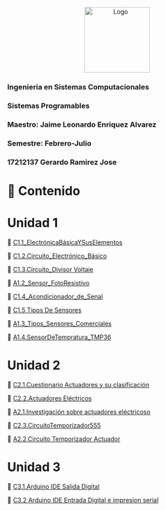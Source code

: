 <p align="center"> 
    <img alt="Logo" src="https://www.tijuana.tecnm.mx/wp-content/uploads/2018/09/logo-ITT-2018.jpg" width=150 height=150>    
</p>


### Ingenieria en Sistemas Computacionales
### Sistemas Programables
### Maestro: Jaime Leonardo Enriquez Alvarez
### Semestre: Febrero-Julio 

### 17212137 Gerardo Ramirez Jose

# :page_with_curl: Contenido
# Unidad 1
:boy: [C1.1_ElectrónicaBásicaYSusElementos](/Blog/C1.1.Reto_en_clase/C1.1_ElectrónicaBásicaYSusElementos_JoseGerardoRamirez.md)

:boy: [C1.2.Circuito_Electrónico_Básico](/Blog/C1.2.Circuito_Electrónico_Básico/C1.2.Circuito_Electrónico_Básico_JoseGerardo.md)

:boy: [C1.3.Circuito_Divisor Voltaje](Blog/C1.3_CircuitoDivisorVoltaje/C1.3_CircuitoDivisorVoltaje_JoseGerardo.md)

:busts_in_silhouette: [A1.2_Sensor_FotoResistivo](Blog/A1.2_Sensor_FotoResistivo_JoseGerardo/A1.2_Sensor_FotoResistivo_JoseGerardo.md)

:boy: [C1.4_Acondicionador_de_Senal](Blog/C1.4_Acondicionador_De_Señal/C1.4_Acondicionador_de_senal_AmOP_JoseGerardo.md)

:boy: [C1.5 Tipos De Sensores](Blog/C1.5_Tipos_De_Sensores/C1.5_Tipos_De_Sensores_JoseGerardo.md)

:busts_in_silhouette: [A1.3_Tipos_Sensores_Comerciales](Blog/A1.3_Tipos_Sensores_Comerciales/A1.3_Tipos_Sensores_Comerciales_JoseGerardo.md)

:busts_in_silhouette: [A1.4.SensorDeTempratura_TMP36](Blog/A1.4.SensorDeTempratura_TMP36_JoseGerardo/A1.4.SensorDeTemperatura_JoseGerardo.md)

# Unidad 2
:boy: [C2.1.Cuestionario Actuadores y su clasificación](Blog/C2.1.CuestionarioActuadoresYSuClasificación_JoseGerardo/C2.1.CuestionarioActuadoresYSuClasificación_JoseGerardo.md)

:boy: [C2.2.Actuadores Eléctricos](Blog/C2.2.ActuadoresElectricos_JoseGerardo/C2.2ActuadoresElectricos_JoseGerardo.md)

:busts_in_silhouette: [A2.1.Investigación sobre actuadores eléctricoso](Blog/A2.1.InvestigaciónSobreActuadoresEléctricos_JoseGerardo/A2.1.InvestigaciónSobreActuadoresEléctricos_JoseGerardo.md)

:boy: [C2.3.CircuitoTemporizador555](Blog/C2.3.CircuitoTemporizador555_JoseGerardo/C2.3.CircuitoTemporizador555_JoseGerardo.md)

:busts_in_silhouette: [A2.2.Circuito Temporizador Actuador](Blog/A2.2.Circuito_Temporizador_Actuador_Joserma/A2.2.Circuito_Temporizador_Actuador_Joserma.md
)

# Unidad 3

:boy: [C3.1.Arduino IDE Salida Digital](Blog/C3.1.Arduino_IDE_Salida_Digital_JoseGerardo/C3.1.Arduino_IDE_Salida_Digital_JoseGerardo.md)

:boy: [C3.2 Arduino IDE Entrada Digital e impresion serial](Blog/C3.1.Arduino_IDE_Salida_Digital_JoseGerardo/C3.1.Arduino_IDE_Salida_Digital_JoseGerardo.md)
